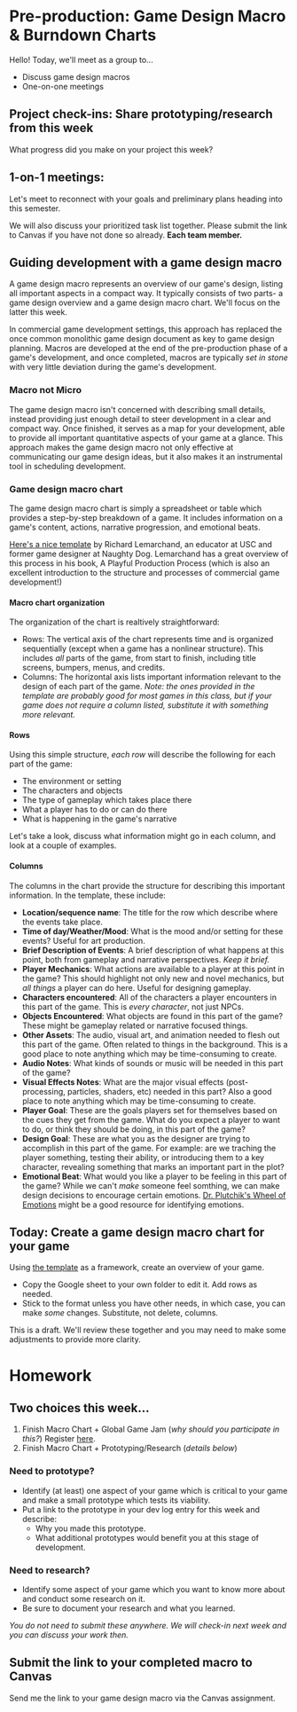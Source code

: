 # Pre-production: Game Design Macro & Burndown Charts
Hello! Today, we'll meet as a group to...
- Discuss game design macros
- One-on-one meetings

## Project check-ins: Share prototyping/research from this week
What progress did you make on your project this week? 

## 1-on-1 meetings: 
Let's meet to reconnect with your goals and preliminary plans heading into this semester. 

We will also discuss your prioritized task list together. Please submit the link to Canvas if you have not done so already. __Each team member.__

## Guiding development with a game design macro
A game design macro represents an overview of our game's design, listing all important aspects in a compact way. It typically consists of two parts- a game design overview and a game design macro chart. We'll focus on the latter this week.

In commercial game development settings, this approach has replaced the once common monolithic game design document as key to game design planning. Macros are developed at the end of the pre-production phase of a game's development, and once completed, macros are typically _set in stone_ with very little deviation during the game's development.

### Macro not Micro
The game design macro isn't concerned with describing small details, instead providing just enough detail to steer development in a clear and compact way. Once finished, it serves as a map for your development, able to provide all important quantitative aspects of your game at a glance.
This approach makes the game design macro not only effective at communicating our game design ideas, but it also makes it an instrumental tool in scheduling development. 

### Game design macro chart
The game design macro chart is simply a spreadsheet or table which provides a step-by-step breakdown of a game. It includes information on a game's content, actions, narrative progression, and emotional beats. 

[Here's a nice template](https://docs.google.com/spreadsheets/d/1HHgzKnf3q6_eWLwdr2nA7_0GeJer2VZG9YJxq2f7IW4/edit?usp=sharing) by Richard Lemarchand, an educator at USC and former game designer at Naughty Dog. Lemarchand has a great overview of this process in his book, A Playful Production Process (which is also an excellent introduction to the structure and processes of commercial game development!)

#### Macro chart organization
The organization of the chart is realtively straightforward:
- Rows: The vertical axis of the chart represents time and is organized sequentially (except when a game has a nonlinear structure). This includes _all_ parts of the game, from start to finish, including title screens, bumpers, menus, and credits.
- Columns: The horizontal axis lists important information relevant to the design of each part of the game. _Note: the ones provided in the template are probably good for most games in this class, but if your game does not require a column listed, substitute it with something more relevant._

#### Rows
Using this simple structure, _each row_ will describe the following for each part of the game:
- The environment or setting
- The characters and objects
- The type of gameplay which takes place there
- What a player has to do or can do there
- What is happening in the game's narrative

 Let's take a look, discuss what information might go in each column, and look at a couple of examples.

#### Columns
The columns in the chart provide the structure for describing this important information. In the template, these include:

- **Location/sequence name**: The title for the row which describe where the events take place.
- **Time of day/Weather/Mood**: What is the mood and/or setting for these events? Useful for art production.
- **Brief Description of Events**: A brief description of what happens at this point, both from gameplay and narrative perspectives. _Keep it brief._
- **Player Mechanics**: What actions are available to a player at this point in the game? This should highlight not only new and novel mechanics, but _all things_ a player can do here. Useful for designing gameplay.
- **Characters encountered**: All of the characters a player encounters in this part of the game. This is _every character_, not just NPCs.
- **Objects Encountered**: What objects are found in this part of the game? These might be gameplay related or narrative focused things.
- **Other Assets**: The audio, visual art, and animation needed to flesh out this part of the game. Often related to things in the background. This is a good place to note anything which may be time-consuming to create.
- **Audio Notes**: What kinds of sounds or music will be needed in this part of the game?
- **Visual Effects Notes**: What are the major visual effects (post-processing, particles, shaders, etc) needed in this part? Also a good place to note anything which may be time-consuming to create.
- **Player Goal**: These are the goals players set for themselves based on the cues they get from the game. What do you expect a player to want to do, or think they should be doing, in this part of the game?
- **Design Goal**: These are what you as the designer are trying to accomplish in this part of the game. For example: are we traching the player something, testing their ability, or introducing them to a key character, revealing something that marks an important part in the plot?
- **Emotional Beat**: 
What would you like a player to be feeling in this part of the game? While we can't _make_ someone feel somthing, we can make design decisions to encourage certain emotions. [Dr. Plutchik's Wheel of Emotions](https://www.6seconds.org/2022/03/13/plutchik-wheel-emotions/) might be a good resource for identifying emotions.

## Today: Create a game design macro chart for your game
Using [the template](https://docs.google.com/spreadsheets/d/1HHgzKnf3q6_eWLwdr2nA7_0GeJer2VZG9YJxq2f7IW4/edit?usp=sharing) as a framework, create an overview of your game. 

- Copy the Google sheet to your own folder to edit it. Add rows as needed.
- Stick to the format unless you have other needs, in which case, you can make _some_ changes. Substitute, not delete, columns.

This is a draft. We'll review these together and you may need to make some adjustments to provide more clarity.


# Homework

## Two choices this week...
1. Finish Macro Chart + Global Game Jam (*why should you participate in this?*) Register [here](https://globalgamejam.org/jam-sites/2024/mica-game-design).
2. Finish Macro Chart + Prototyping/Research (*details below*)

### Need to prototype?
- Identify (at least) one aspect of your game which is critical to your game and make a small prototype which tests its viability. 
- Put a link to the prototype in your dev log entry for this week and describe:
    - Why you made this prototype.
    - What additional prototypes would benefit you at this stage of development.


### Need to research?
- Identify some aspect of your game which you want to know more about and conduct some research on it.
- Be sure to document your research and what you learned.

_You do not need to submit these anywhere. We will check-in next week and you can discuss your work then._


## Submit the link to your completed macro to Canvas
Send me the link to your game design macro via the Canvas assignment.
